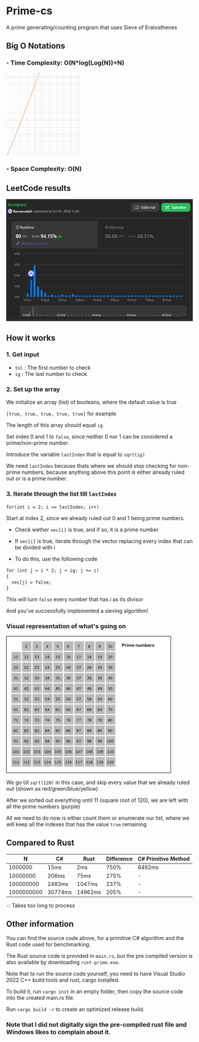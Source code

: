 # Prime-cs

A prime generating/counting program that uses Sieve of Eratosthenes

## Big O Notations

### - Time Complexity: O(N*log(Log(N))+N)

<img src="big-o.png" alt="drawing" width="200"/>

### - Space Complexity: O(N)

## LeetCode results

![Image of submission result](leetcode.png)

## How it works

### 1. Get input

   - `tol` : The first number to check
   - `ig` : The last number to check

### 2. Set up the array

We initialize an array (list) of booleans, where the default value is true

`[true, true, true, true, true]` for example

The length of this array should equal `ig`

Set index 0 and 1 to `false`, since neither 0 nor 1 can be considered a prime/non-prime number.

Introduce the variable `lastIndex` that is equal to `sqrt(ig)`

We need `lastIndex` because thats where we should stop checking for non-prime numbers, because anything above this point is either already ruled out or is a prime number.

### 3. Iterate through the list till `lastIndex`

`for(int i = 2; i <= lastIndex; i++)`

Start at index 2, since we already ruled out 0 and 1 being prime numbers.

- Check wether `vec[i]` is true, and if so, it is a prime number

- If `vec[i]` is true, iterate through the vector replacing every index that can be divided with i

- To do this, use the following code


```
for (int j = i * 2; j < ig; j += i)
{
  vec[j] = false;
}
```

This will turn `false` every number that has i as its divisor

And you've successfully implemented a sieving algorithm!

### Visual representation of what's going on

<img src="animation.gif" alt="Animation" >

We go till `sqrt(120)` in this case, and skip every value that we already ruled out (shown as red/green/blue/yellow)

After we sorted out everything until 11 (square root of 120), we are left with all the prime numbers (purple)

All we need to do now is either count them or enumerate our list, where we will keep all the indexes that has the value `true` remaining

## Compared to Rust

|N|C#|Rust|Difference|C# Primitive Method|
|-|--|----|----------|-------------------|
|1000000|15ms|2ms|750%|6492ms|
|10000000|206ms|75ms|275%|-|
|100000000|2483ms|1047ms|237%|-|
|1000000000|30774ms|14962ms|205%|-|


`-`: Takes too long to process

## Other information

You can find the source code above, for a primitive C# algorithm and the Rust code used for benchmarking. 

The Rust source code is provided in `main.rs`, but the pre compiled version is also available by downloading `rust-prime.exe`.

Note that to run the source code yourself, you need to have Visual Studio 2022 C++ build tools and rust, cargo installed. 

To build it, run `cargo init` in an empty folder, then copy the source code into the created main.rs file.

Run `cargo build -r` to create an optimized release build.

### Note that I did not digitally sign the pre-compiled rust file and Windows likes to complain about it.
